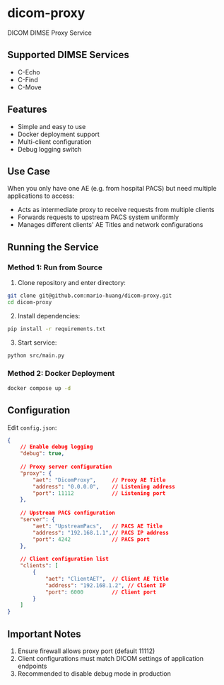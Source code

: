 # dicom-proxy

DICOM DIMSE Proxy Service

## Supported DIMSE Services

- C-Echo
- C-Find
- C-Move

## Features

- Simple and easy to use
- Docker deployment support
- Multi-client configuration
- Debug logging switch

## Use Case

When you only have one AE (e.g. from hospital PACS) but need multiple applications to access:
- Acts as intermediate proxy to receive requests from multiple clients
- Forwards requests to upstream PACS system uniformly
- Manages different clients' AE Titles and network configurations

## Running the Service

### Method 1: Run from Source
1. Clone repository and enter directory:
```bash
git clone git@github.com:mario-huang/dicom-proxy.git
cd dicom-proxy
```

2. Install dependencies:
```bash
pip install -r requirements.txt
```

3. Start service:
```bash
python src/main.py
```

### Method 2: Docker Deployment
```bash
docker compose up -d
```

## Configuration

Edit `config.json`:

```json
{
    // Enable debug logging
    "debug": true,
    
    // Proxy server configuration
    "proxy": {
        "aet": "DicomProxy",     // Proxy AE Title
        "address": "0.0.0.0",    // Listening address
        "port": 11112            // Listening port
    },
    
    // Upstream PACS configuration
    "server": {
        "aet": "UpstreamPacs",   // PACS AE Title 
        "address": "192.168.1.1",// PACS IP address
        "port": 4242             // PACS port
    },
    
    // Client configuration list
    "clients": [
        {
            "aet": "ClientAET",  // Client AE Title
            "address": "192.168.1.2", // Client IP
            "port": 6000         // Client port
        }
    ]
}
```

## Important Notes
1. Ensure firewall allows proxy port (default 11112)
2. Client configurations must match DICOM settings of application endpoints
3. Recommended to disable debug mode in production
